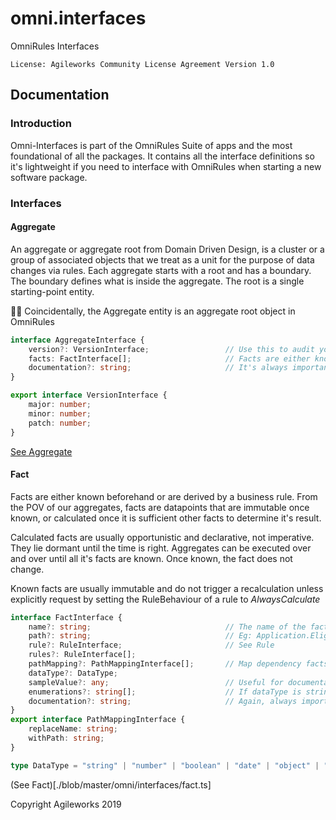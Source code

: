 # omni.interfaces
OmniRules Interfaces

`License: Agileworks Community License Agreement Version 1.0`

## Documentation

### Introduction

Omni-Interfaces is part of the OmniRules Suite of apps and the most foundational of all the packages. 
It contains all the interface definitions so it's lightweight if you need to interface with OmniRules
when starting a new software package.

### Interfaces

#### Aggregate

An aggregate or aggregate root from Domain Driven Design, is a cluster or a group of associated objects 
that we treat as a unit for the purpose of data changes via rules. Each aggregate starts with a root 
and has a boundary. The boundary defines what is inside the aggregate. The root is a single starting-point
entity.

🧐🤓 Coincidentally, the Aggregate entity is an aggregate root object in OmniRules

```typescript
interface AggregateInterface {
    version?: VersionInterface;                 // Use this to audit your aggregates as they evolve
    facts: FactInterface[];                     // Facts are either known, or derived by a rule/rules
    documentation?: string;                     // It's always important to document your aggregate
}

export interface VersionInterface {
    major: number;
    minor: number;
    patch: number;
}
```

[See Aggregate](./blob/master/omni/interfaces/aggregate.ts)

#### Fact

Facts are either known beforehand or are derived by a business rule. From the POV of our aggregates,
facts are datapoints that are immutable once known, or calculated once it is sufficient other
facts to determine it's result.

Calculated facts are usually opportunistic and declarative, not imperative. They lie dormant until the 
time is right. Aggregates can be executed over and over until all it's facts are known. Once known, the
fact does not change. 

Known facts are usually immutable and do not trigger a recalculation unless explicitly request by
setting the RuleBehaviour of a rule to *AlwaysCalculate*  

```typescript
interface FactInterface {
    name?: string;                              // The name of the fact. Eg: Eligibility
    path?: string;                              // Eg: Application.Eligibility 
    rule?: RuleInterface;                       // See Rule
    rules?: RuleInterface[];
    pathMapping?: PathMappingInterface[];       // Map dependency facts from you Business Object Model (BOM)
    dataType?: DataType;
    sampleValue?: any;                          // Useful for documentation and sample BOM generation
    enumerations?: string[];                    // If dataType is string, you can specify valid enums
    documentation?: string;                     // Again, always important to document everything
}
export interface PathMappingInterface {
    replaceName: string;
    withPath: string;
}

type DataType = "string" | "number" | "boolean" | "date" | "object" | "array" | "bigint";
```

(See Fact)[./blob/master/omni/interfaces/fact.ts]

Copyright Agileworks 2019